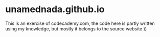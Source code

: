 # unamednada.github.io


This is an exercise of codecademy.com, the code here is partly written using my knowledge, but mostly it belongs to the source website ))
